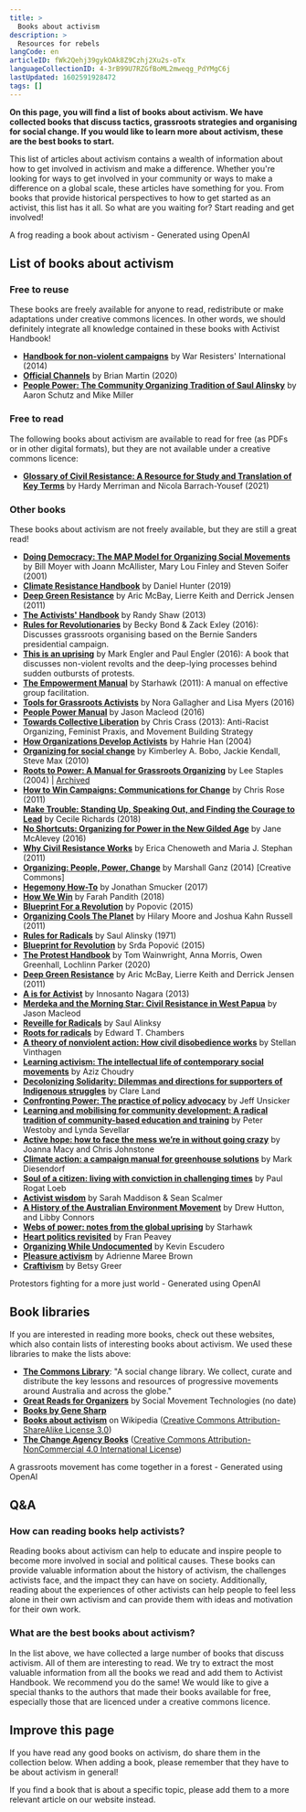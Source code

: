 ```yaml
---
title: >
  Books about activism
description: >
  Resources for rebels
langCode: en
articleID: fWk2Qehj39gykOAk8Z9Czhj2Xu2s-oTx
languageCollectionID: 4-3rB99U7RZGfBoML2mweqg_PdYMgC6j
lastUpdated: 1602591928472
tags: []
---
```


**On this page, you will find a list of books about activism. We have collected books that discuss tactics, grassroots strategies and organising for social change. If you would like to learn more about activism, these are the best books to start.**

This list of articles about activism contains a wealth of information about how to get involved in activism and make a difference. Whether you're looking for ways to get involved in your community or ways to make a difference on a global scale, these articles have something for you. From books that provide historical perspectives to how to get started as an activist, this list has it all. So what are you waiting for? Start reading and get involved!

<div><figcaption>A frog reading a book about activism - Generated using OpenAI</figcaption></div>

## **List of books about activism**

### Free to reuse

These books are freely available for anyone to read, redistribute or make adaptations under creative commons licences. In other words, we should definitely integrate all knowledge contained in these books with Activist Handbook!

-   [**Handbook for non-violent campaigns**](https://www.nonviolent-conflict.org/resource/handbook-for-nonviolent-campaigns/) by War Resisters' International (2014)
-   [**Official Channels**](/resources/official-channels) by Brian Martin (2020)
-   [**People Power: The Community Organizing Tradition of Saul Alinsky**](https://archive.org/details/PeoplePowerTheCommunityOrganizingTraditionOfSaulAlinsky) by Aaron Schutz and Mike Miller

### Free to read

The following books about activism are available to read for free (as PDFs or in other digital formats), but they are not available under a creative commons licence:

-   [**Glossary of Civil Resistance: A Resource for Study and Translation of Key Terms**](/resources/glossary-of-civil-resistance) by Hardy Merriman and Nicola Barrach-Yousef (2021)

### Other books

These books about activism are not freely available, but they are still a great read!

-   [**Doing Democracy: The MAP Model for Organizing Social Movements**](/resources/doing-democracy) by Bill Moyer with Joann McAllister, Mary Lou Finley and Steven Soifer (2001)
-   [**Climate Resistance Handbook**](/resources/climate-resistance-handbook) by Daniel Hunter (2019)
-   [**Deep Green Resistance**](/resources/deep-green-resistance) by Aric McBay, Lierre Keith and Derrick Jensen (2011)
-   [**The Activists' Handbook**](/resources/the-activists-handbook) by Randy Shaw (2013)
-   [**Rules for Revolutionaries**](/resources/rules-for-revolutionaries) by Becky Bond & Zack Exley (2016): Discusses grassroots organising based on the Bernie Sanders presidential campaign.
-   [**This is an uprising**](/resources/this-is-an-uprising) by Mark Engler and Paul Engler (2016): A book that discusses non-violent revolts and the deep-lying processes behind sudden outbursts of protests.
-   [**The Empowerment Manual**](/resources/the-empowerment-manual) by Starhawk (2011): A manual on effective group facilitation.
-   [**Tools for Grassroots Activists**](/resources/tools-for-grassroots-activists) by Nora Gallagher and Lisa Myers (2016)
-   [**People Power Manual**](/resources/people-power-manual) by Jason Macleod (2016)
-   [**Towards Collective Liberation**](/resources/towards-collective-liberation) by Chris Crass (2013): Anti-Racist Organizing, Feminist Praxis, and Movement Building Strategy
-   [**How Organizations Develop Activists**](https://commonslibrary.org/how-organizations-develop-activists/) by Hahrie Han (2004)
-   [**Organizing for social change**](http://www.midwestacademy.com/manual/) by Kimberley A. Bobo, Jackie Kendall, Steve Max (2010)
-   [**Roots to Power: A Manual for Grassroots Organizing**](http://organisez-vous.org/rootstopower.pdf) by Lee Staples (2004) | [Archived](https://drive.google.com/file/d/1IcInKbG2dNeF6NGZrKSsEe8GyivucKT5/view?usp=sharing)
-   [**How to Win Campaigns: Communications for Change**](https://www.routledge.com/How-to-Win-Campaigns-Communications-for-Change/Rose/p/book/9781849711142) by Chris Rose (2011)
-   [**Make Trouble: Standing Up, Speaking Out, and Finding the Courage to Lead**](https://www.goodreads.com/book/show/35721620-make-trouble) by Cecile Richards (2018)
-   [**No Shortcuts: Organizing for Power in the New Gilded Age**](https://janemcalevey.com/no-shortcuts/) by Jane McAlevey (2016)
-   [**Why Civil Resistance Works**](https://www.ericachenoweth.com/research/wcrw) by Erica Chenoweth and Maria J. Stephan (2011)
-   [**Organizing: People, Power, Change**](https://commonslibrary.org/organizing-people-power-change/?fbclid=IwAR1-jgrQprCIU9cbWxc9VmM0PefYU1Qnj9JHGK_MHEWF66AAPG3jEG3GNs4) by Marshall Ganz (2014) \[Creative Commons\]
-   [**Hegemony How-To**](https://hegemonyhowto.org/) by Jonathan Smucker (2017)
-   [**How We Win**](http://farahpandith.com/book/) by Farah Pandith (2018)
-   [**Blueprint For a Revolution**](https://en.wikipedia.org/wiki/Blueprint_for_Revolution?fbclid=IwAR0t84FOPcfUxE6kXLpOfc2Xi18vO_d7KB4tIPkbarvHblSVZ6BaT2V7qik) by Popovic (2015)
-   [**Organizing Cools The Planet**](https://organizingcoolstheplanet.wordpress.com/) by Hilary Moore and Joshua Kahn Russell (2011)
-   [**Rules for Radicals**](/rules-for-radicals) by Saul Alinsky (1971)
-   [**Blueprint for Revolution**](https://en.wikipedia.org/wiki/Blueprint_for_Revolution) by Srđa Popović (2015)
-   [**The Protest Handbook**](https://www.bloomsburyprofessional.com/uk/the-protest-handbook-9781526514028/) by Tom Wainwright, Anna Morris, Owen Greenhall, Lochlinn Parker (2020)
-   [**Deep Green Resistance**](https://deepgreenresistance.net/) by Aric McBay, Lierre Keith and Derrick Jensen (2011)
-   [**A is for Activist**](/resources/a-is-for-activist) by Innosanto Nagara (2013)
-   [**Merdeka and the Morning Star: Civil Resistance in West Papua**](https://thechangeagency.org/merdeka-and-the-morning-star-civil-resistance-in-west-papua/) by Jason Macleod
-   [**Reveille for Radicals**](https://thechangeagency.org/reveille-for-radicals/) by Saul Alinksy
-   [**Roots for radicals**](https://thechangeagency.org/roots-for-radicals/) by Edward T. Chambers
-   [**A theory of nonviolent action: How civil disobedience works**](https://thechangeagency.org/a-theory-of-nonviolent-action-how-civil-disobedience-works/) by Stellan Vinthagen
-   [**Learning activism: The intellectual life of contemporary social movements**](https://thechangeagency.org/learning-activism-the-intellectual-life-of-contemporary-social-movements/) by Aziz Choudry
-   [**Decolonizing Solidarity: Dilemmas and directions for supporters of Indigenous struggles**](https://thechangeagency.org/decolonizing-solidarity-dilemmas-and-directions-for-supporters-of-indigenous-struggles/) by Clare Land
-   [**Confronting Power: The practice of policy advocacy**](https://thechangeagency.org/confronting-power-the-practice-of-policy-advocacy/) by Jeff Unsicker
-   [**Learning and mobilising for community development: A radical tradition of community-based education and training**](https://thechangeagency.org/learning-and-mobilising-for-community-development/) by Peter Westoby and Lynda Sevellar
-   [**Active hope: how to face the mess we’re in without going crazy**](https://thechangeagency.org/active-hope-how-to-face-the-mess-were-in-without-going-crazy/) by Joanna Macy and Chris Johnstone
-   [**Climate action: a campaign manual for greenhouse solutions**](https://thechangeagency.org/climate-action-a-campaign-manual-for-greenhouse-solutions/) by Mark Diesendorf
-   [**Soul of a citizen: living with conviction in challenging times**](https://thechangeagency.org/soul-of-a-citizen-living-with-conviction-in-challenging-times/) by Paul Rogat Loeb
-   [**Activist wisdom**](https://thechangeagency.org/activist-wisdom/) by Sarah Maddison & Sean Scalmer
-   [**A History of the Australian Environment Movement**](https://www.cambridge.org/nl/academic/subjects/history/regional-history-after-1500/history-australian-environment-movement?format=HB&isbn=9780521450768) by Drew Hutton, and Libby Connors
-   [**Webs of power: notes from the global uprising**](https://thechangeagency.org/webs-of-power-notes-from-the-global-uprising/) by Starhawk
-   [**Heart politics revisited**](https://thechangeagency.org/heart-politics-revisited/) by Fran Peavey
-   [**Organizing While Undocumented**](https://nyupress.org/9781479834150/organizing-while-undocumented/) by Kevin Escudero
-   [**Pleasure activism**](https://www.akpress.org/pleasure-activism.html) by Adrienne Maree Brown
-   [**Craftivism**](https://arsenalpulp.com/Books/C/Craftivism) by Betsy Greer

<div><figcaption>Protestors fighting for a more just world - Generated using OpenAI</figcaption></div>

## Book libraries

If you are interested in reading more books, check out these websites, which also contain lists of interesting books about activism. We used these libraries to make the lists above:

-   [**The Commons Library**](https://commonslibrary.org/): "A social change library. We collect, curate and distribute the key lessons and resources of progressive movements around Australia and across the globe."
-   [**Great Reads for Organizers**](https://socialmovementtechnologies.org/campaign-support/great-reads/) by Social Movement Technologies (no date)
-   [**Books by Gene Sharp**](https://www.goodreads.com/author/list/2386.Gene_Sharp?fbclid=IwAR0F-ISOTmaUGhD0qrYvr_oVndNn1tC34N9eCUfBlrOPgmWHp2qZ6xhKW9o)
-   [**Books about activism**](https://en.wikipedia.org/wiki/Category:Books_about_activism) on Wikipedia ([Creative Commons Attribution-ShareAlike License 3.0](https://en.wikipedia.org/wiki/Wikipedia:Text_of_Creative_Commons_Attribution-ShareAlike_3.0_Unported_License))
-   [**The Change Agency Books**](https://thechangeagency.org/toolkit/?_resource_type=book) ([Creative Commons Attribution-NonCommercial 4.0 International License](https://creativecommons.org/licenses/by-nc/4.0/))

<div><figcaption>A grassroots movement has come together in a forest - Generated using OpenAI</figcaption></div>

## Q&A

### How can reading books help activists?

Reading books about activism can help to educate and inspire people to become more involved in social and political causes. These books can provide valuable information about the history of activism, the challenges activists face, and the impact they can have on society. Additionally, reading about the experiences of other activists can help people to feel less alone in their own activism and can provide them with ideas and motivation for their own work.

### What are the best books about activism?

In the list above, we have collected a large number of books that discuss activism. All of them are interesting to read. We try to extract the most valuable information from all the books we read and add them to Activist Handbook. We recommend you do the same! We would like to give a special thanks to the authors that made their books available for free, especially those that are licenced under a creative commons licence.

## Improve this page

If you have read any good books on activism, do share them in the collection below. When adding a book, please remember that they have to be about activism in general!

If you find a book that is about a specific topic, please add them to a more relevant article on our website instead.